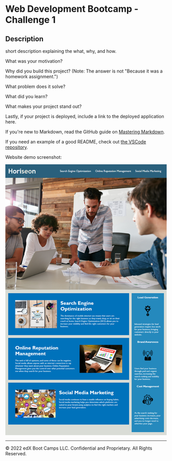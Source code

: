 # Web Development Bootcamp - Challenge 1 

## Description 

short description explaining the what, why, and how. 

What was your motivation?

Why did you build this project? (Note: The answer is not "Because it was a homework assignment.") 

What problem does it solve? 

What did you learn? 

What makes your project stand out?

Lastly, if your project is deployed, include a link to the deployed application here.

If you're new to Markdown, read the GitHub guide on [Mastering Markdown](https://guides.github.com/features/mastering-markdown/).

If you need an example of a good README, check out [the VSCode repository](https://github.com/microsoft/vscode).

Website demo screenshot:

![ScreenShot](/screenshots/website-demo.png)

---

© 2022 edX Boot Camps LLC. Confidential and Proprietary. All Rights Reserved.
